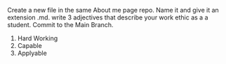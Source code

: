 Create a new file in the same About me page repo.
Name it and give it an extension .md.
write 3 adjectives that describe your work ethic as a a student.
Commit to the Main Branch.
1. Hard Working
2. Capable
3. Applyable
